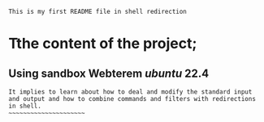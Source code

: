 ~~~~~~~~~~~~~~~~~~~~
This is my first README file in shell redirection
~~~~~~~~~~~~~~~~~~~~
# Tthe content  of the project;
## Using sandbox Webterem _ubuntu_ 22.4
~~~~~~~~~~~~~~~~~~~~~~
It implies to learn about how to deal and modify the standard input and output and how to combine commands and filters with redirections in shell.
~~~~~~~~~~~~~~~~~~~~~
